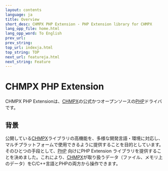 ```yaml
---
layout: contents
language: ja
title: Overview
short_desc: CHMPX PHP Extension - PHP Extension library for CHMPX
lang_opp_file: home.html
lang_opp_word: To English
prev_url: 
prev_string: 
top_url: indexja.html
top_string: TOP
next_url: featureja.html
next_string: Feature
---
```


# CHMPX PHP Extension
CHMPX PHP Extensionは、[CHMPX](https://chmpx.antpick.ax/indexja.html)の公式かつオープンソースの[PHP](https://www.php.net/)ドライバです。

## 背景
公開している[CHMPX](https://chmpx.antpick.ax/indexja.html)ライブラリの高機能を、多様な開発言語・環境に対応し、マルチプラットフォームで使用できるように提供することを目的としています。そのひとつの手段として、[PHP](https://www.php.net/) 向けにPHP Extension ライブラリを提供することを決めました。これにより、[CHMPX](https://chmpx.antpick.ax/indexja.html)が取り扱うデータ（ファイル、メモリ上のデータ）をC/C++言語とPHPの両方から操作できます。
